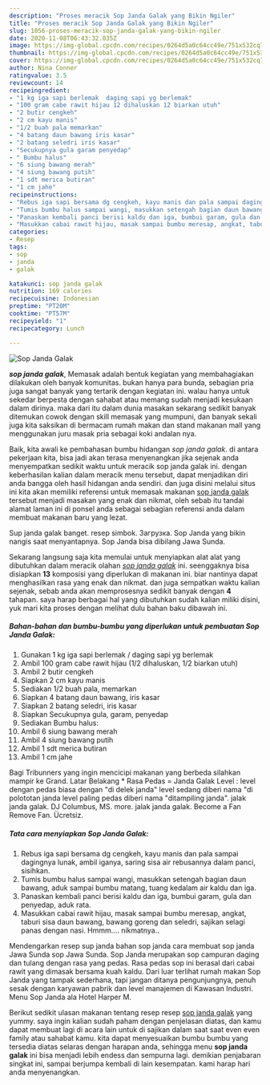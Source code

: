 ```yaml
---
description: "Proses meracik Sop Janda Galak yang Bikin Ngiler"
title: "Proses meracik Sop Janda Galak yang Bikin Ngiler"
slug: 1056-proses-meracik-sop-janda-galak-yang-bikin-ngiler
date: 2020-11-08T06:43:32.035Z
image: https://img-global.cpcdn.com/recipes/0264d5a0c64cc49e/751x532cq70/sop-janda-galak-foto-resep-utama.jpg
thumbnail: https://img-global.cpcdn.com/recipes/0264d5a0c64cc49e/751x532cq70/sop-janda-galak-foto-resep-utama.jpg
cover: https://img-global.cpcdn.com/recipes/0264d5a0c64cc49e/751x532cq70/sop-janda-galak-foto-resep-utama.jpg
author: Nina Conner
ratingvalue: 3.5
reviewcount: 14
recipeingredient:
- "1 kg iga sapi berlemak  daging sapi yg berlemak"
- "100 gram cabe rawit hijau 12 dihaluskan 12 biarkan utuh"
- "2 butir cengkeh"
- "2 cm kayu manis"
- "1/2 buah pala memarkan"
- "4 batang daun bawang iris kasar"
- "2 batang seledri iris kasar"
- "Secukupnya gula garam penyedap"
- " Bumbu halus"
- "6 siung bawang merah"
- "4 siung bawang putih"
- "1 sdt merica butiran"
- "1 cm jahe"
recipeinstructions:
- "Rebus iga sapi bersama dg cengkeh, kayu manis dan pala sampai dagingnya lunak, ambil iganya, saring sisa air rebusannya dalam panci, sisihkan."
- "Tumis bumbu halus sampai wangi, masukkan setengah bagian daun bawang, aduk sampai bumbu matang, tuang kedalam air kaldu dan iga."
- "Panaskan kembali panci berisi kaldu dan iga, bumbui garam, gula dan penyedap, aduk rata."
- "Masukkan cabai rawit hijau, masak sampai bumbu meresap, angkat, taburi sisa daun bawang, bawang goreng dan seledri, sajikan selagi panas dengan nasi. Hmmm.... nikmatnya.."
categories:
- Resep
tags:
- sop
- janda
- galak

katakunci: sop janda galak 
nutrition: 169 calories
recipecuisine: Indonesian
preptime: "PT20M"
cooktime: "PT57M"
recipeyield: "1"
recipecategory: Lunch

---
```



![Sop Janda Galak](https://img-global.cpcdn.com/recipes/0264d5a0c64cc49e/751x532cq70/sop-janda-galak-foto-resep-utama.jpg)

<b><i>sop janda galak</i></b>, Memasak adalah bentuk kegiatan yang membahagiakan dilakukan oleh banyak komunitas. bukan hanya para bunda, sebagian pria juga sangat banyak yang tertarik dengan kegiatan ini. walau hanya untuk sekedar berpesta dengan sahabat atau memang sudah menjadi kesukaan dalam dirinya. maka dari itu dalam dunia masakan sekarang sedikit banyak ditemukan cowok dengan skill memasak yang mumpuni, dan banyak sekali juga kita saksikan di bermacam rumah makan dan stand makanan mall yang menggunakan juru masak pria sebagai koki andalan nya.

Baik, kita awali ke pembahasan bumbu hidangan <i>sop janda galak</i>. di antara pekerjaan kita, bisa jadi akan terasa menyenangkan jika sejenak anda menyempatkan sedikit waktu untuk meracik sop janda galak ini. dengan keberhasilan kalian dalam meracik menu tersebut, dapat menjadikan diri anda bangga oleh hasil hidangan anda sendiri. dan juga disini melalui situs ini kita akan memiliki referensi untuk memasak makanan <u>sop janda galak</u> tersebut menjadi masakan yang enak dan nikmat, oleh sebab itu tandai alamat laman ini di ponsel anda sebagai sebagian referensi anda dalam membuat makanan baru yang lezat.

Sup janda galak banget. resep simbok. Загрузка. Sop Janda yang bikin nangis saat menyantapnya. Sop Janda bisa dibilang Jawa Sunda.


Sekarang langsung saja kita memulai untuk menyiapkan alat alat yang dibutuhkan dalam meracik olahan <u><i>sop janda galak</i></u> ini. seenggaknya bisa disiapkan <b>13</b> komposisi yang diperlukan di makanan ini. biar nantinya dapat menghasilkan rasa yang enak dan nikmat. dan juga sempatkan waktu kalian sejenak, sebab anda akan memprosesnya sedikit banyak dengan <b>4</b> tahapan. saya harap berbagai hal yang dibutuhkan sudah kalian miliki disini, yuk mari kita proses dengan melihat dulu bahan baku dibawah ini.

<!--inarticleads1-->

##### Bahan-bahan dan bumbu-bumbu yang diperlukan untuk pembuatan Sop Janda Galak:

1. Gunakan 1 kg iga sapi berlemak / daging sapi yg berlemak
1. Ambil 100 gram cabe rawit hijau (1/2 dihaluskan, 1/2 biarkan utuh)
1. Ambil 2 butir cengkeh
1. Siapkan 2 cm kayu manis
1. Sediakan 1/2 buah pala, memarkan
1. Siapkan 4 batang daun bawang, iris kasar
1. Siapkan 2 batang seledri, iris kasar
1. Siapkan Secukupnya gula, garam, penyedap
1. Sediakan  Bumbu halus:
1. Ambil 6 siung bawang merah
1. Ambil 4 siung bawang putih
1. Ambil 1 sdt merica butiran
1. Ambil 1 cm jahe


Bagi Tribunners yang ingin mencicipi makanan yang berbeda silahkan mampir ke Grand. Latar Belakang * Rasa Pedas = Janda Galak Level : level dengan pedas biasa dengan &#34;di delek janda&#34; level sedang diberi nama &#34;di polototan janda level paling pedas diberi nama &#34;ditampiling janda&#34;. jalak janda galak. DJ Columbus, MS. more. jalak janda galak. Become a Fan Remove Fan. Ücretsiz. 

<!--inarticleads2-->

##### Tata cara menyiapkan Sop Janda Galak:

1. Rebus iga sapi bersama dg cengkeh, kayu manis dan pala sampai dagingnya lunak, ambil iganya, saring sisa air rebusannya dalam panci, sisihkan.
1. Tumis bumbu halus sampai wangi, masukkan setengah bagian daun bawang, aduk sampai bumbu matang, tuang kedalam air kaldu dan iga.
1. Panaskan kembali panci berisi kaldu dan iga, bumbui garam, gula dan penyedap, aduk rata.
1. Masukkan cabai rawit hijau, masak sampai bumbu meresap, angkat, taburi sisa daun bawang, bawang goreng dan seledri, sajikan selagi panas dengan nasi. Hmmm.... nikmatnya..


Mendengarkan resep sup janda bahan sop janda cara membuat sop janda Jawa Sunda sop Jawa Sunda. Sop Janda merupakan sop campuran daging dan tulang dengan rasa yang pedas. Rasa pedas sop ini berasal dari cabai rawit yang dimasak bersama kuah kaldu. Dari luar terlihat rumah makan Sop Janda yang tampak sederhana, tapi jangan ditanya pengunjungnya, penuh sesak dengan karyawan pabrik dan level manajemen di Kawasan Industri. Menu Sop Janda ala Hotel Harper M. 

Berikut sedikit ulasan makanan tentang resep resep <u>sop janda galak</u> yang yummy. saya ingin kalian sudah paham dengan penjelasan diatas, dan kamu dapat membuat lagi di acara lain untuk di sajikan dalam saat saat even even family atau sahabat kamu. kita dapat menyesuaikan bumbu bumbu yang tersedia diatas selaras dengan harapan anda, sehingga menu <b>sop janda galak</b> ini bisa menjadi lebih endess dan sempurna lagi. demikian penjabaran singkat ini, sampai berjumpa kembali di lain kesempatan. kami harap hari anda menyenangkan.
